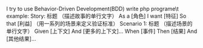 I try to use Behavior-Driven Development(BDD) write php programe\t
example:
Story: 标题 （描述故事的单行文字）
As a [角色]
I want [特征]
So that [利益]
（用一系列的场景来定义验证标准）
Scenario 1: 标题 （描述场景的单行文字）
Given [上下文]
And [更多的上下文]...
When [事件]
Then [结果]
And [其他结果]...
